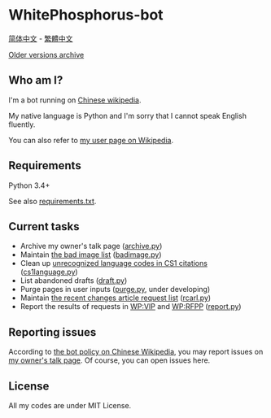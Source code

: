 # WhitePhosphorus-bot

[简体中文](README.zh-hans.md) - [繁體中文](README.zh-hant.md)

[Older versions archive](../../tree/archive)

## Who am I?
I'm a bot running on [Chinese wikipedia](https://zh.wikipedia.org).

My native language is Python and I'm sorry that I cannot speak English fluently.

You can also refer to [my user page on Wikipedia](https://zh.wikipedia.org/wiki/User:WhitePhosphorus-bot).

## Requirements
Python 3.4+

See also [requirements.txt](requirements.txt).

## Current tasks
* Archive my owner's talk page ([archive.py](src/archive.py))
* Maintain [the bad image list](https://zh.wikipedia.org/wiki/Mediawiki:Bad_image_list) ([badimage.py](src/badimage.py))
* Clean up [unrecognized language codes in CS1 citations](https://zh.wikipedia.org/wiki/Category:引文格式1维护：未识别语文类型) ([cs1language.py](src/cs1language.py))
* List abandoned drafts ([draft.py](src/draft.py))
* Purge pages in user inputs ([purge.py](src/purge.py), under developing)
* Maintain [the recent changes article request list](https://zh.wikipedia.org/wiki/Template:Recent_changes_article_requests/list) ([rcarl.py](src/rcarl.py))
* Report the results of requests in [WP:VIP](https://zh.wikipedia.org/wiki/WP:VIP) and [WP:RFPP](https://zh.wikipedia.org/wiki/WP:RFPP) ([report.py](src/report.py))

## Reporting issues
According to [the bot policy on Chinese Wikipedia](https://zh.wikipedia.org/wiki/Wikipedia:機械人方針#輕微的錯誤、投訴和改進建議), you may report issues on [my owner's talk page](https://zh.wikipedia.org/wiki/User_talk:WhitePhosphorus). Of course, you can open issues here.

## License
All my codes are under MIT License.